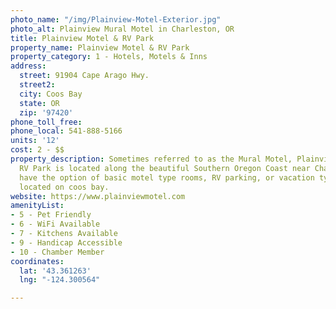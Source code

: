 ```yaml
---
photo_name: "/img/Plainview-Motel-Exterior.jpg"
photo_alt: Plainview Mural Motel in Charleston, OR
title: Plainview Motel & RV Park
property_name: Plainview Motel & RV Park
property_category: 1 - Hotels, Motels & Inns
address:
  street: 91904 Cape Arago Hwy.
  street2: 
  city: Coos Bay
  state: OR
  zip: '97420'
phone_toll_free: 
phone_local: 541-888-5166
units: '12'
cost: 2 - $$
property_description: Sometimes referred to as the Mural Motel, Plainview Motel &
  RV Park is located along the beautiful Southern Oregon Coast near Charleston. Visitors
  have the option of basic motel type rooms, RV parking, or vacation type rentals
  located on coos bay.
website: https://www.plainviewmotel.com
amenityList:
- 5 - Pet Friendly
- 6 - WiFi Available
- 7 - Kitchens Available
- 9 - Handicap Accessible
- 10 - Chamber Member
coordinates:
  lat: '43.361263'
  lng: "-124.300564"

---
```

